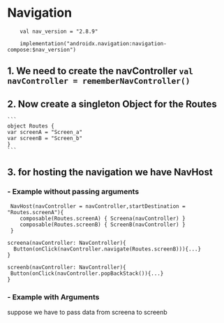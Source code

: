 # Navigation
```
    val nav_version = "2.8.9"

    implementation("androidx.navigation:navigation-compose:$nav_version")
```
## 1. We need to create the navController ` val navController = rememberNavController() `
## 2. Now create a singleton Object for the Routes 
    ```
    object Routes {
    var screenA = "Screen_a"
    var screenB = "Screen_b"
    }
    ```
## 3. for hosting the navigation we have NavHost
  ### - Example without passing arguments 
  ```
   NavHost(navController = navController,startDestination = "Routes.screenA"){
      composable(Routes.screenA) { Screena(navController) }
      composable(Routes.screenB) { ScreenB(navController) }
   }
   ```
  ```
  screena(navController: NavController){
    Button(onClick(navController.navigate(Routes.screenB))){...}
  }
  ```
  ```
  screenb(navController: NavController){
   Button(onClick(navController.popBackStack()){...}
  }
  ```
  ### - Example with Arguments
  suppose we have to pass data from screena to screenb
  ```
